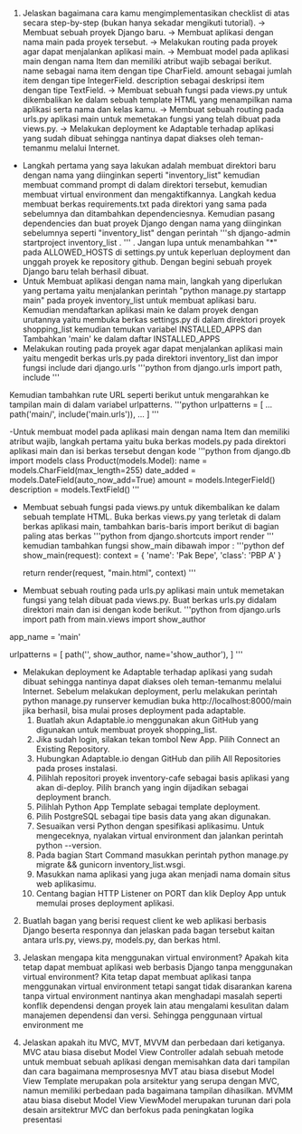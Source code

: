 1. Jelaskan bagaimana cara kamu mengimplementasikan checklist di atas secara step-by-step (bukan hanya sekadar mengikuti tutorial).
-> Membuat sebuah proyek Django baru.
-> Membuat aplikasi dengan nama main pada proyek tersebut.
-> Melakukan routing pada proyek agar dapat menjalankan aplikasi main.
-> Membuat model pada aplikasi main dengan nama Item dan memiliki atribut wajib sebagai berikut.
    name sebagai nama item dengan tipe CharField.
    amount sebagai jumlah item dengan tipe IntegerField.
    description sebagai deskripsi item dengan tipe TextField.
-> Membuat sebuah fungsi pada views.py untuk dikembalikan ke dalam sebuah template HTML yang menampilkan nama aplikasi serta nama dan kelas kamu.
-> Membuat sebuah routing pada urls.py aplikasi main untuk memetakan fungsi yang telah dibuat pada views.py.
-> Melakukan deployment ke Adaptable terhadap aplikasi yang sudah dibuat sehingga nantinya dapat diakses oleh teman-temanmu melalui Internet.

- Langkah pertama yang saya lakukan adalah membuat direktori baru dengan nama yang diinginkan seperti "inventory_list" kemudian membuat command prompt di dalam direktori tersebut, kemudian membuat virtual environment dan mengaktifkannya. Langkah kedua membuat berkas requirements.txt pada direktori yang sama pada sebelumnya dan ditambahkan dependenciesnya. Kemudian pasang dependencies dan buat proyek Django dengan nama yang diinginkan sebelumnya seperti "inventory_list" dengan perintah '''sh django-admin startproject inventory_list . '''  . Jangan lupa untuk menambahkan "*" pada ALLOWED_HOSTS di settings.py untuk keperluan deployment dan unggah proyek ke repository github. Dengan begini sebuah proyek Django baru telah berhasil dibuat.
- Untuk Membuat aplikasi dengan nama main, langkah yang diperlukan yang pertama yaitu menjalankan perintah "python manage.py startapp main" pada proyek inventory_list untuk membuat aplikasi baru. Kemudian mendaftarkan aplikasi main ke dalam proyek dengan urutannya yaitu membuka berkas settings.py di dalam direktori proyek shopping_list kemudian temukan variabel INSTALLED_APPS dan Tambahkan 'main' ke dalam daftar INSTALLED_APPS
- Melakukan routing pada proyek agar dapat menjalankan aplikasi main yaitu mengedit berkas urls.py pada direktori inventory_list dan impor fungsi include dari django.urls
'''python
from django.urls import path, include
'''

Kemudian tambahkan rute URL seperti berikut untuk mengarahkan ke tampilan main di dalam variabel urlpatterns.
'''python
urlpatterns = [
    ...
    path('main/', include('main.urls')),
    ...
]
'''

-Untuk membuat model pada aplikasi main dengan nama Item dan memiliki atribut wajib, langkah pertama yaitu buka berkas models.py pada direktori aplikasi main dan isi berkas tersebut dengan kode 
'''python
from django.db import models
class Product(models.Model):
    name = models.CharField(max_length=255)
    date_added = models.DateField(auto_now_add=True)
    amount = models.IntegerField()
    description = models.TextField()
'''
- Membuat sebuah fungsi pada views.py untuk dikembalikan ke dalam sebuah template HTML. Buka berkas views.py yang terletak di dalam berkas aplikasi main, tambahkan baris-baris import berikut di bagian paling atas berkas
'''python
from django.shortcuts import render
'''
kemudian tambahkan fungsi show_main dibawah impor :
'''python
def show_main(request):
    context = {
        'name': 'Pak Bepe',
        'class': 'PBP A'
    }

    return render(request, "main.html", context)
'''
- Membuat sebuah routing pada urls.py aplikasi main untuk memetakan fungsi yang telah dibuat pada views.py. Buat berkas urls.py didalam direktori main dan isi dengan kode berikut.
'''python
from django.urls import path
from main.views import show_author

app_name = 'main'

urlpatterns = [
    path('', show_author, name='show_author'),
]
'''
- Melakukan deployment ke Adaptable terhadap aplikasi yang sudah dibuat sehingga nantinya dapat diakses oleh teman-temanmu melalui Internet.
Sebelum melakukan deployment, perlu melakukan perintah python manage.py runserver
kemudian buka http://localhost:8000/main jika berhasil, bisa mulai proses deployment pada adaptable.
    1. Buatlah akun Adaptable.io menggunakan akun GitHub yang digunakan untuk membuat proyek shopping_list.
    2. Jika sudah login, silakan tekan tombol New App. Pilih Connect an Existing Repository.
    3. Hubungkan Adaptable.io dengan GitHub dan pilih All Repositories pada proses instalasi.
    4. Pilihlah repositori proyek inventory-cafe sebagai basis aplikasi yang akan di-deploy. Pilih branch yang ingin dijadikan sebagai deployment branch.
    5. Pilihlah Python App Template sebagai template deployment.
    6. Pilih PostgreSQL sebagai tipe basis data yang akan digunakan.
    7. Sesuaikan versi Python dengan spesifikasi aplikasimu. Untuk mengeceknya, nyalakan virtual environment dan jalankan perintah python --version.
    8. Pada bagian Start Command masukkan perintah python manage.py migrate && gunicorn inventory_list.wsgi.
    9. Masukkan nama aplikasi yang juga akan menjadi nama domain situs web aplikasimu.
    10. Centang bagian HTTP Listener on PORT dan klik Deploy App untuk memulai proses deployment aplikasi.

2. Buatlah bagan yang berisi request client ke web aplikasi berbasis Django beserta responnya dan jelaskan pada bagan tersebut kaitan antara urls.py, views.py, models.py, dan berkas html.


3. Jelaskan mengapa kita menggunakan virtual environment? Apakah kita tetap dapat membuat aplikasi web berbasis Django tanpa menggunakan virtual environment?
Kita tetap dapat membuat aplikasi tanpa menggunakan virtual environment tetapi sangat tidak disarankan karena tanpa virtual environment nantinya akan menghadapi masalah seperti konflik dependensi dengan proyek lain atau mengalami kesulitan dalam manajemen dependensi dan versi. Sehingga penggunaan virtual environment me

4. Jelaskan apakah itu MVC, MVT, MVVM dan perbedaan dari ketiganya.
MVC atau biasa disebut Model View Controller adalah sebuah metode untuk membuat sebuah aplikasi dengan memisahkan data dari tampilan dan cara bagaimana memprosesnya
MVT atau biasa disebut Model View Template merupakan pola arsitektur yang serupa dengan MVC, namun memiliki perbedaan pada bagaimana tampilan dihasilkan.
MVMM atau biasa disebut Model View ViewModel merupakan turunan dari pola desain arsitektrur MVC dan berfokus pada peningkatan logika presentasi